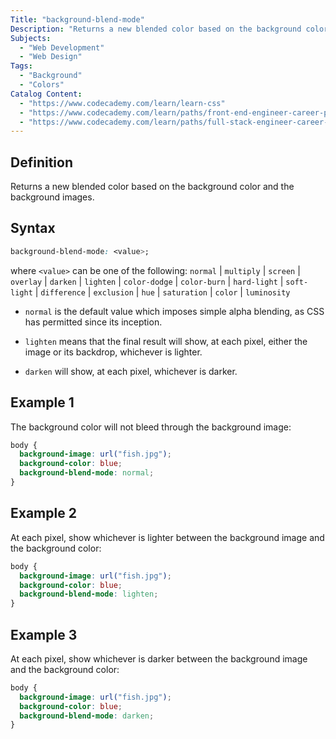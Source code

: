 ```yaml
---
Title: "background-blend-mode"
Description: "Returns a new blended color based on the background color and the background images."
Subjects:
  - "Web Development"
  - "Web Design"
Tags:
  - "Background"
  - "Colors"
Catalog Content:
  - "https://www.codecademy.com/learn/learn-css"
  - "https://www.codecademy.com/learn/paths/front-end-engineer-career-path"
  - "https://www.codecademy.com/learn/paths/full-stack-engineer-career-path"
---
```


## Definition

Returns a new blended color based on the background color and the background images.

## Syntax

```css
background-blend-mode: <value>;
```

where `<value>` can be one of the following: `normal` | `multiply` | `screen` | `overlay` | `darken` | `lighten` | `color-dodge` | `color-burn` | `hard-light` | `soft-light` | `difference` | `exclusion` | `hue` | `saturation` | `color` | `luminosity`

- `normal` is the default value which imposes simple alpha blending, as CSS has permitted since its inception.

- `lighten` means that the final result will show, at each pixel, either the image or its backdrop, whichever is lighter.

- `darken` will show, at each pixel, whichever is darker.

## Example 1

The background color will not bleed through the background image:

```css
body {
  background-image: url("fish.jpg");
  background-color: blue;
  background-blend-mode: normal;
}
```

## Example 2

At each pixel, show whichever is lighter between the background image and the background color:

```css
body {
  background-image: url("fish.jpg");
  background-color: blue;
  background-blend-mode: lighten;
}
```

## Example 3

At each pixel, show whichever is darker between the background image and the background color:

```css
body {
  background-image: url("fish.jpg");
  background-color: blue;
  background-blend-mode: darken;
}
```
